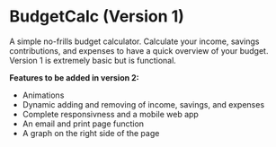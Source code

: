 # BudgetCalc (Version 1)
A simple no-frills budget calculator. Calculate your income, savings contributions, and expenses to have a quick overview of your budget.
Version 1 is extremely basic but is functional. 

**Features to be added in version 2:**
* Animations
* Dynamic adding and removing of income, savings, and expenses
* Complete responsivness and a mobile web app
* An email and print page function
* A graph on the right side of the page
